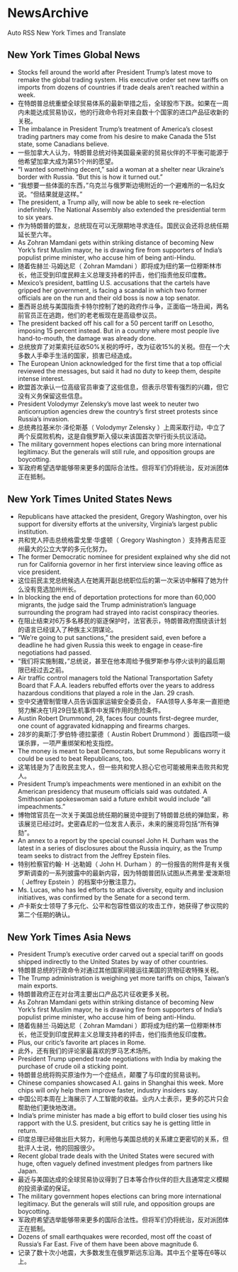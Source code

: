 # NewsArchive
Auto RSS New York Times and Translate

## New York Times Global News
* Stocks fell around the world after President Trump’s latest move to remake the global trading system. His executive order set new tariffs on imports from dozens of countries if trade deals aren’t reached within a week.
* 在特朗普总统重塑全球贸易体系的最新举措之后，全球股市下跌。如果在一周内未能达成贸易协议，他的行政命令将对来自数十个国家的进口产品征收新的关税。
* The imbalance in President Trump’s treatment of America’s closest trading partners may come from his desire to make Canada the 51st state, some Canadians believe.
* 一些加拿大人认为，特朗普总统对待美国最亲密的贸易伙伴的不平衡可能源于他希望加拿大成为第51个州的愿望。
* “I wanted something decent,” said a woman at a shelter near Ukraine’s border with Russia. “But this is how it turned out.”
* “我想要一些体面的东西，”乌克兰与俄罗斯边境附近的一个避难所的一名妇女说。“但结果就是这样。”
* The president, a Trump ally, will now be able to seek re-election indefinitely. The National Assembly also extended the presidential term to six years.
* 作为特朗普的盟友，总统现在可以无限期地寻求连任。国民议会还将总统任期延长至六年。
* As Zohran Mamdani gets within striking distance of becoming New York’s first Muslim mayor, he is drawing fire from supporters of India’s populist prime minister, who accuse him of being anti-Hindu.
* 随着佐赫兰·马姆达尼（ Zohran Mamdani ）即将成为纽约第一位穆斯林市长，他正受到印度民粹主义总理支持者的抨击，他们指责他反印度教。
* Mexico’s president, battling U.S. accusations that the cartels have gripped her government, is facing a scandal in which two former officials are on the run and their old boss is now a top senator.
* 墨西哥总统与美国指责卡特尔控制了她的政府作斗争，正面临一场丑闻，两名前官员正在逃跑，他们的老老板现在是高级参议员。
* The president backed off his call for a 50 percent tariff on Lesotho, imposing 15 percent instead. But in a country where most people live hand-to-mouth, the damage was already done.
* 总统放弃了对莱索托征收50%关税的呼吁，改为征收15%的关税。但在一个大多数人手牵手生活的国家，损害已经造成。
* The European Union acknowledged for the first time that a top official reviewed the messages, but said it had no duty to keep them, despite intense interest.
* 欧盟首次承认一位高级官员审查了这些信息，但表示尽管有强烈的兴趣，但它没有义务保留这些信息。
* President Volodymyr Zelensky’s move last week to neuter two anticorruption agencies drew the country’s first street protests since Russia’s invasion.
* 总统弗拉基米尔·泽伦斯基（ Volodymyr Zelensky ）上周采取行动，中立了两个反腐败机构，这是自俄罗斯入侵以来该国首次举行街头抗议活动。
* The military government hopes elections can bring more international legitimacy. But the generals will still rule, and opposition groups are boycotting.
* 军政府希望选举能够带来更多的国际合法性。但将军们仍将统治，反对派团体正在抵制。

## New York Times United States News
* Republicans have attacked the president, Gregory Washington, over his support for diversity efforts at the university, Virginia’s largest public institution.
* 共和党人抨击总统格雷戈里·华盛顿（ Gregory Washington ）支持弗吉尼亚州最大的公立大学的多元化努力。
* The former Democratic nominee for president explained why she did not run for California governor in her first interview since leaving office as vice president.
* 这位前民主党总统候选人在她离开副总统职位后的第一次采访中解释了她为什么没有竞选加州州长。
* In blocking the end of deportation protections for more than 60,000 migrants, the judge said the Trump administration’s language surrounding the program had strayed into racist conspiracy theories.
* 在阻止结束对6万多名移民的驱逐保护时，法官表示，特朗普政府围绕该计划的语言已经误入了种族主义阴谋论。
* “We’re going to put sanctions,” the president said, even before a deadline he had given Russia this week to engage in cease-fire negotiations had passed.
* “我们将实施制裁，”总统说，甚至在他本周给予俄罗斯参与停火谈判的最后期限已经过去之前。
* Air traffic control managers told the National Transportation Safety Board that F.A.A. leaders rebuffed efforts over the years to address hazardous conditions that played a role in the Jan. 29 crash.
* 空中交通管制管理人员告诉国家运输安全委员会， FAA领导人多年来一直拒绝努力解决在1月29日坠机事件中发挥作用的危险条件。
* Austin Robert Drummond, 28, faces four counts first-degree murder, one count of aggravated kidnapping and firearms charges.
* 28岁的奥斯汀·罗伯特·德拉蒙德（ Austin Robert Drummond ）面临四项一级谋杀罪，一项严重绑架和枪支指控。
* The money is meant to beat Democrats, but some Republicans worry it could be used to beat Republicans, too.
* 这笔钱是为了击败民主党人，但一些共和党人担心它也可能被用来击败共和党人。
* President Trump’s impeachments were mentioned in an exhibit on the American presidency that museum officials said was outdated. A Smithsonian spokeswoman said a future exhibit would include “all impeachments.”
* 博物馆官员在一次关于美国总统任期的展览中提到了特朗普总统的弹劾案，称该展览已经过时。史密森尼的一位发言人表示，未来的展览将包括“所有弹劾”。
* An annex to a report by the special counsel John H. Durham was the latest in a series of disclosures about the Russia inquiry, as the Trump team seeks to distract from the Jeffrey Epstein files.
* 特别检察官约翰· H ·达勒姆（ John H. Durham ）的一份报告的附件是有关俄罗斯调查的一系列披露中的最新内容，因为特朗普团队试图从杰弗里·爱泼斯坦（ Jeffrey Epstein ）的档案中分散注意力。
* Ms. Lucas, who has led efforts to attack diversity, equity and inclusion initiatives, was confirmed by the Senate for a second term.
* 卢卡斯女士领导了多元化、公平和包容性倡议的攻击工作，她获得了参议院的第二个任期的确认。

## New York Times Asia News
* President Trump’s executive order carved out a special tariff on goods shipped indirectly to the United States by way of other countries.
* 特朗普总统的行政命令对通过其他国家间接运往美国的货物征收特殊关税。
* The Trump administration is weighing yet more tariffs on chips, Taiwan’s main exports.
* 特朗普政府正在对台湾主要出口产品芯片征收更多关税。
* As Zohran Mamdani gets within striking distance of becoming New York’s first Muslim mayor, he is drawing fire from supporters of India’s populist prime minister, who accuse him of being anti-Hindu.
* 随着佐赫兰·马姆达尼（ Zohran Mamdani ）即将成为纽约第一位穆斯林市长，他正受到印度民粹主义总理支持者的抨击，他们指责他反印度教。
* Plus, our critic’s favorite art places in Rome.
* 此外，还有我们的评论家最喜欢的罗马艺术场所。
* President Trump upended trade negotiations with India by making the purchase of crude oil a sticking point.
* 特朗普总统将购买原油作为一个症结点，颠覆了与印度的贸易谈判。
* Chinese companies showcased A.I. gains in Shanghai this week. More chips will only help them improve faster, industry insiders say.
* 中国公司本周在上海展示了人工智能的收益。业内人士表示，更多的芯片只会帮助他们更快地改进。
* India’s prime minister has made a big effort to build closer ties using his rapport with the U.S. president, but critics say he is getting little in return.
* 印度总理已经做出巨大努力，利用他与美国总统的关系建立更密切的关系，但批评人士说，他的回报很少。
* Recent global trade deals with the United States were secured with huge, often vaguely defined investment pledges from partners like Japan.
* 最近与美国达成的全球贸易协议得到了日本等合作伙伴的巨大且通常定义模糊的投资承诺的保证。
* The military government hopes elections can bring more international legitimacy. But the generals will still rule, and opposition groups are boycotting.
* 军政府希望选举能够带来更多的国际合法性。但将军们仍将统治，反对派团体正在抵制。
* Dozens of small earthquakes were recorded, most off the coast of Russia’s Far East. Five of them have been above magnitude 6.
* 记录了数十次小地震，大多数发生在俄罗斯远东沿海。其中五个星等在6等以上。

